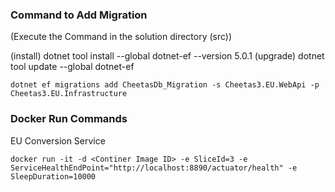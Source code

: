 ### Command to Add Migration 
(Execute the Command in the solution directory (src))

(install) dotnet tool install --global dotnet-ef --version 5.0.1
(upgrade) dotnet tool update --global dotnet-ef

```shell
dotnet ef migrations add CheetasDb_Migration -s Cheetas3.EU.WebApi -p Cheetas3.EU.Infrastructure
```

### Docker Run Commands 
EU Conversion Service

```shell
docker run -it -d <Continer Image ID> -e SliceId=3 -e ServiceHealthEndPoint="http://localhost:8890/actuator/health" -e SleepDuration=10000
```